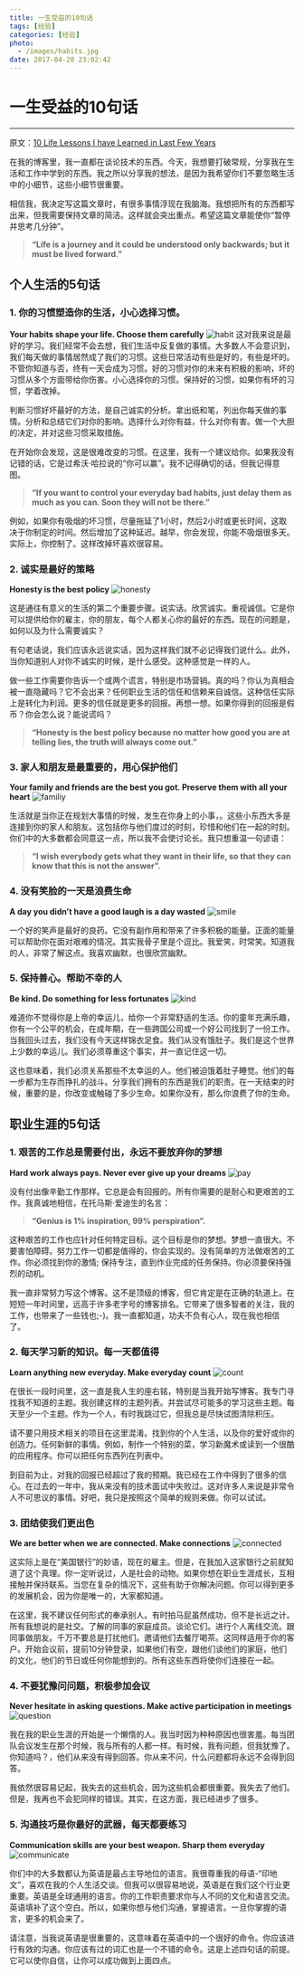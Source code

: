 ```yaml
---
title: 一生受益的10句话
tags: [经验]
categories: [经验]
photo:
  - /images/habits.jpg
date: 2017-04-20 23:02:42
---
```


# 一生受益的10句话
---
原文：[10 Life Lessons I have Learned in Last Few Years](http://howtodoinjava.com/for-fun-only/10-life-lessons-i-have-learned-in-last-few-years/)

在我的博客里，我一直都在谈论技术的东西。今天，我想要打破常规，分享我在生活和工作中学到的东西。我之所以分享我的想法，是因为我希望你们不要忽略生活中的小细节，这些小细节很重要。

相信我，我决定写这篇文章时，有很多事情浮现在我脑海。我想把所有的东西都写出来，但我需要保持文章的简洁。这样就会突出重点。希望这篇文章能使你“暂停并思考几分钟”。
    
>**“Life is a journey and it could be understood only backwards; but it must be lived forward.”**

<!--more-->
## 个人生活的5句话

### 1.  **你的习惯塑造你的生活，小心选择习惯。**
**Your habits shape your life. Choose them carefully**
![habit](/images/habits.jpg)
    这对我来说是最好的学习。我们经常不会去想，我们生活中反复做的事情。大多数人不会意识到，我们每天做的事情居然成了我们的习惯。这些日常活动有些是好的，有些是坏的。不管你知道与否，终有一天会成为习惯。好的习惯对你的未来有积极的影响，坏的习惯从多个方面带给你伤害。小心选择你的习惯。保持好的习惯，如果你有坏的习惯，学着改掉。

判断习惯好坏最好的方法，是自己诚实的分析。拿出纸和笔，列出你每天做的事情。分析和总结它们对你的影响。选择什么对你有益，什么对你有害。做一个大胆的决定，并对这些习惯采取措施。
    
在开始你会发现，这是很难改变的习惯。在这里，我有一个建议给你。如果我没有记错的话，它是过希沃·哈拉说的“你可以赢”。我不记得确切的话，但我记得意图。
    
 >**“If you want to control your everyday bad habits, just delay them as much as you can. Soon they will not be there.”**   
 
 例如，如果你有吸烟的坏习惯，尽量拖延了1小时，然后2小时或更长时间，这取决于你制定的时间。然后增加了这种延迟。越早，你会发现，你能不吸烟很多天。实际上，你控制了。这样改掉坏喜欢很容易。
 
### 2. **诚实是最好的策略**
 **Honesty is the best policy**
 ![honesty](/images/honesty-300x276.jpg)
 
 这是通往有意义的生活的第二个重要步骤。说实话。欣赏诚实。重视诚信。它是你可以提供给你的雇主，你的朋友，每个人都关心你的最好的东西。现在的问题是，如何以及为什么需要诚实？
 
 有句老话说，我们应该永远说实话，因为这样我们就不必记得我们说什么。此外，当你知道别人对你不诚实的时候，是什么感受。这种感觉是一样的人。
 
 做一些工作需要你告诉一个或两个谎言，特别是市场营销。真的吗？你认为真相会被一直隐藏吗？它不会出来？任何职业生活的信任和信赖来自诚信。这种信任实际上是转化为利润。更多的信任就是更多的回报。再想一想。如果你得到的回报是假币？你会怎么说？能说谎吗？
 
 >**“Honesty is the best policy because no matter how good you are at telling lies, the truth will always come out.”**
 
 
### 3. **家人和朋友是最重要的，用心保护他们**
**Your family and friends are the best you got. Preserve them with all your heart**
![familiy](/images/family-and-friends-300x146.png)

生活就是当你正在规划大事情的时候，发生在你身上的小事，。这些小东西大多是连接到你的家人和朋友。这包括你与他们度过的时刻，珍惜和他们在一起的时刻。你们中的大多数都会同意这一点，所以我不会使讨论长。我只想重温一句谚语：

>**“I wish everybody gets what they want in their life, so that they can know that this is not the answer”.**

### 4. **没有笑脸的一天是浪费生命**
**A day you didn’t have a good laugh is a day wasted**
![smile](/images/a-good-laugh-300x169.jpg)

一个好的笑声是最好的良药。它没有副作用和带来了许多积极的能量。正面的能量可以帮助你在面对艰难的情况。其实我骨子里是个逗比。我爱笑，时常笑。知道我的人，非常了解这点。我喜欢幽默，也很欣赏幽默。

### 5. **保持善心。帮助不幸的人**
**Be kind. Do something for less fortunates**
![kind](/images/charity-300x109.jpg)

难道你不觉得你是上帝的幸运儿，给你一个非常舒适的生活。你的童年充满乐趣，你有一个公平的机会，在成年期，在一些跨国公司或一个好公司找到了一份工作。当我回头过去，我们没有今天这样锦衣足食。我们从没有饿肚子。我们是这个世界上少数的幸运儿。我们必须尊重这个事实，并一直记住这一切。

这也意味着，我们必须关系那些不太幸运的人。他们被迫饿着肚子睡觉。他们的每一步都为生存而挣扎的战斗。分享我们拥有的东西是我们的职责。在一天结束的时候，重要的是，你改变或触碰了多少生命。如果你没有，那么你浪费了你的生命。

## 职业生涯的5句话

### 1. **艰苦的工作总是需要付出，永远不要放弃你的梦想**
**Hard work always pays. Never ever give up your dreams**
![pay](/images/hard-work.jpg)

没有付出像辛勤工作那样。它总是会有回报的。所有你需要的是耐心和更艰苦的工作。我真诚地相信，在托马斯·爱迪生的名言：
>**“Genius is 1% inspiration, 99% perspiration”.**

这种艰苦的工作也应针对任何特定目标。这个目标是你的梦想。梦想一直很大。不要害怕障碍。努力工作一切都是值得的，你会实现的。没有简单的方法做艰苦的工作。你必须找到你的激情; 保持专注，直到作业完成的任务保持。你必须要保持强烈的动机。

我一直非常努力写这个博客。这不是顶级的博客，但它肯定是在正确的轨道上。在短短一年时间里，远高于许多老字号的博客排名。它带来了很多智者的关注，我的工作，也带来了一些钱也;-)。我一直都知道，功夫不负有心人，现在我也相信了。

### 2. **每天学习新的知识。每一天都值得**
**Learn anything new everyday. Make everyday count**
![count](/images/learn-something-new-everyday.jpg)

在很长一段时间里，这一直是我人生的座右铭，特别是当我开始写博客。我专门寻找我不知道的主题。我创建这样的主题列表。并尝试尽可能多的学习这些主题。每天至少一个主题。作为一个人，有时我跳过它，但我总是尽快试图清除积压。

请不要只用技术相关的项目在这里混淆。找到你的个人生活，以及你的爱好或你的创造力。任何新鲜的事情。例如，制作一个特别的菜，学习新魔术或读到一个很酷的应用程序。你可以把任何东西列在列表中。

到目前为止，对我的回报已经超过了我的预期。我已经在工作中得到了很多的信心。在过去的一年中，我从来没有的技术面试中失败过。这对许多人来说是非常令人不可思议的事情。好吧，我只是按照这个简单的规则来做。你可以试试。

### 3. **团结使我们更出色**
**We are better when we are connected. Make connections**
![connected](/images/make-connections-300x224.png)

这实际上是在“美国银行”的妙语，现在的雇主。但是，在我加入这家银行之前就知道了这个真理。你一定听说过，人是社会的动物。如果你想在职业生涯成长，互相接触并保持联系。当您在复杂的情况下，这些有助于你解决问题。你可以得到更多的发展机会，因为你是唯一的，大家都知道。

在这里，我不建议任何形式的奉承别人。有时拍马屁虽然成功，但不是长远之计。所有我想说的是社交。了解的同事的家庭成员。谈论它们。进行个人离线交流。跟同事做朋友。千万不要总是打扰他们。邀请他们去餐厅喝茶。这同样适用于你的客户。开始会议前，提前10分钟登录，如果他们有空，跟他们谈他们的家庭，他们的文化，他们的节日或任何你能想到的。所有这些东西将使你们连接在一起。

### 4. **不要犹豫问问题，积极参加会议**
**Never hesitate in asking questions. Make active participation in meetings**
![question](/images/Ask-questions.jpg)

我在我的职业生涯的开始是一个懒惰的人。我当时因为种种原因也很害羞。每当团队会议发生在那个时候，我与所有的人都一样。有时候，我有问题，但我犹豫了。你知道吗？，他们从来没有得到回答。你从来不问，什么问题都将永远不会得到回答。

我依然很容易记起，我失去的这些机会，因为这些机会都很重要。我失去了他们。但是，我再也不会犯同样的错误。其实，在这方面，我已经进步了很多。

### 5. **沟通技巧是你最好的武器，每天都要练习**
**Communication skills are your best weapon. Sharp them everyday**
![communicate](/images/comm-skills-300x158.gif)

你们中的大多数都认为英语是最占主导地位的语言。我很尊重我的母语-“印地文”，喜欢在我的个人生活交谈。但我可以很容易地说，英语是在我们这个行业更重要。英语是全球通用的语言。你的工作职责要求你与人不同的文化和语言交流。英语填补了这个空白。所以，如果你想与他们沟通，掌握语言。一旦你掌握的语言，更多的机会来了。

请注意，当我说英语是很重要的，这意味着在英语中的一个很好的命令。你应该进行有效的沟通。你应该有过的词汇也是一个不错的命令。这是上述四句话的前提。它可以使你自信，让你可以成功做到上面四点。
